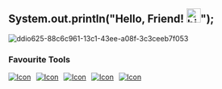 

## System.out.println("Hello, Friend! <img src="https://user-images.githubusercontent.com/1303154/88677602-1635ba80-d120-11ea-84d8-d263ba5fc3c0.gif" width="28px" height="28px" alt="hi">");
![ddio625-88c6c961-13c1-43ee-a08f-3c3ceeb7f053](https://github.com/shahumm/shahumm/assets/131202363/673e7821-683f-45a6-9fc2-fc8da9f93e5a)

### Favourite Tools
[![Icon](https://iconic-readme.vercel.app/icons/svelte.svg)](https://kit.svelte.dev)⠀[![Icon](https://iconic-readme.vercel.app/icons/flutter.svg)](https://flutter.dev)⠀[![Icon](https://iconic-readme.vercel.app/icons/vercel.svg)](https://vercel.com)⠀[![Icon](https://iconic-readme.vercel.app/icons/firebase.svg)](https://firebase.google.com)⠀[![Icon](https://iconic-readme.vercel.app/icons/figma.svg)](https://figma.com) 



